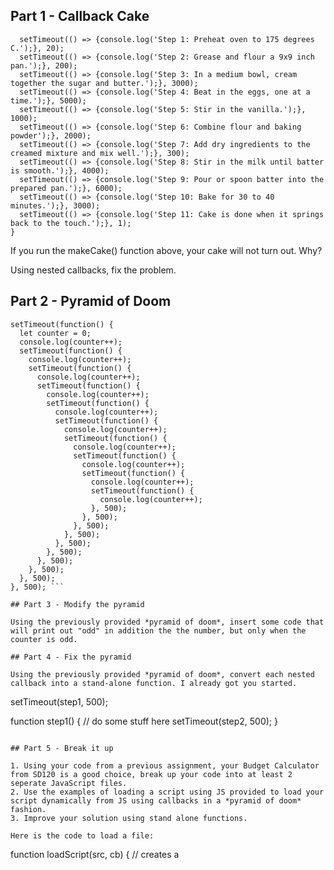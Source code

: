 ## Part 1 - Callback Cake
        

```const makeCake = function() {
  setTimeout(() => {console.log('Step 1: Preheat oven to 175 degrees C.');}, 20);
  setTimeout(() => {console.log('Step 2: Grease and flour a 9x9 inch pan.');}, 200);
  setTimeout(() => {console.log('Step 3: In a medium bowl, cream together the sugar and butter.');}, 3000);
  setTimeout(() => {console.log('Step 4: Beat in the eggs, one at a time.');}, 5000);
  setTimeout(() => {console.log('Step 5: Stir in the vanilla.');}, 1000);
  setTimeout(() => {console.log('Step 6: Combine flour and baking powder');}, 2000);
  setTimeout(() => {console.log('Step 7: Add dry ingredients to the creamed mixture and mix well.');}, 300);
  setTimeout(() => {console.log('Step 8: Stir in the milk until batter is smooth.');}, 4000);
  setTimeout(() => {console.log('Step 9: Pour or spoon batter into the prepared pan.');}, 6000);
  setTimeout(() => {console.log('Step 10: Bake for 30 to 40 minutes.');}, 3000);
  setTimeout(() => {console.log('Step 11: Cake is done when it springs back to the touch.');}, 1);
}
```
If you run the makeCake() function above, your cake will not turn out. Why?

Using nested callbacks, fix the problem.

## Part 2 - Pyramid of Doom

```
setTimeout(function() {
  let counter = 0;  
  console.log(counter++);
  setTimeout(function() {
    console.log(counter++);
    setTimeout(function() {
      console.log(counter++);
      setTimeout(function() {
        console.log(counter++);
        setTimeout(function() {
          console.log(counter++);
          setTimeout(function() {
            console.log(counter++);
            setTimeout(function() {
              console.log(counter++);
              setTimeout(function() {
                console.log(counter++);
                setTimeout(function() {
                  console.log(counter++);
                  setTimeout(function() {
                    console.log(counter++);
                  }, 500);
                }, 500);
              }, 500);
            }, 500);
          }, 500);
        }, 500);
      }, 500);
    }, 500);
  }, 500);
}, 500); ```

## Part 3 - Modify the pyramid

Using the previously provided *pyramid of doom*, insert some code that will print out "odd" in addition the the number, but only when the counter is odd.

## Part 4 - Fix the pyramid

Using the previously provided *pyramid of doom*, convert each nested callback into a stand-alone function. I already got you started.

```
setTimeout(step1, 500);

function step1() {
  // do some stuff here
  setTimeout(step2, 500);
}
```

## Part 5 - Break it up

1. Using your code from a previous assignment, your Budget Calculator from SD120 is a good choice, break up your code into at least 2 seperate JavaScript files.
2. Use the examples of loading a script using JS provided to load your script dynamically from JS using callbacks in a *pyramid of doom* fashion.
3. Improve your solution using stand alone functions.

Here is the code to load a file:
```
function loadScript(src, cb) {
  // creates a <script> tag and append it to the page
  // this causes the script with given src to start loading and run when complete
  let script = document.createElement('script');
  script.src = src;
  document.head.append(script);
  script.addEventListener('load', cb);
}
```
**TIP**
Remember, as long as the files are loaded in the correct order, everything should continue to work.
